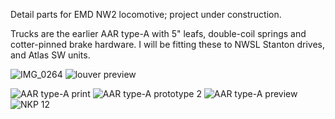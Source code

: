 Detail parts for EMD NW2 locomotive; project under construction.

Trucks are the earlier AAR type-A with 5" leafs, double-coil springs and cotter-pinned brake hardware.  I will be fitting these to NWSL Stanton drives, and Atlas SW units.

![IMG_0264](https://github.com/user-attachments/assets/e89f1a53-216b-46ca-94fe-d0f98689052b)
![louver preview](https://github.com/user-attachments/assets/052bcda9-88ba-4587-8f05-3f87ea739dc3)

![AAR type-A print](https://github.com/user-attachments/assets/5129a2c6-fc42-4c10-a969-6bb66be2c04e)
![AAR type-A prototype 2](https://github.com/user-attachments/assets/536197a4-fd8c-48b9-86d0-3c9a78ff5598)
![AAR type-A preview](https://github.com/user-attachments/assets/eb6406f4-4aa6-429e-95e0-d52e2fa9ffd2)
![NKP 12](https://github.com/user-attachments/assets/8735b8e0-fc77-4d6d-9865-a55c99fbf396)
